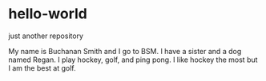 # hello-world
just another repository

My name is Buchanan Smith and I go to BSM.  I have a sister and a dog named Regan.  I play hockey, golf, and ping pong.  I like hockey the most but I am the best at golf.

